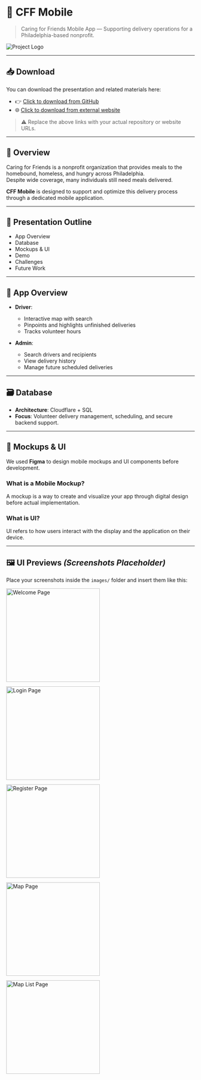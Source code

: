 # 📱 CFF Mobile

> Caring for Friends Mobile App — Supporting delivery operations for a Philadelphia-based nonprofit.

<!--![Project Logo](./resources/images/cff-logo-headline.png)  -->
<img src="./resources/images/cff-logo-headline.png" alt="Project Logo" />

---

## 📥 Download

You can download the presentation and related materials here:

- 👉 [Click to download from GitHub](https://github.com/resources/)  
- 🌐 [Click to download from external website](https://szr.hk/public/downloads/cff_projects/)

> ⚠️ Replace the above links with your actual repository or website URLs.

---

## 🧭 Overview

Caring for Friends is a nonprofit organization that provides meals to the homebound, homeless, and hungry across Philadelphia.  
Despite wide coverage, many individuals still need meals delivered.  

**CFF Mobile** is designed to support and optimize this delivery process through a dedicated mobile application.

---

## 📝 Presentation Outline

- App Overview  
- Database  
- Mockups & UI  
- Demo  
- Challenges  
- Future Work  

---

## 📌 App Overview

- **Driver**:  
  - Interactive map with search  
  - Pinpoints and highlights unfinished deliveries  
  - Tracks volunteer hours  

- **Admin**:  
  - Search drivers and recipients  
  - View delivery history  
  - Manage future scheduled deliveries  

---

## 🗃️ Database

- **Architecture**: Cloudflare + SQL  
- **Focus**: Volunteer delivery management, scheduling, and secure backend support.

---

## 🧪 Mockups & UI

We used **Figma** to design mobile mockups and UI components before development.

### What is a Mobile Mockup?  
A mockup is a way to create and visualize your app through digital design before actual implementation.

### What is UI?  
UI refers to how users interact with the display and the application on their device.

---

## 🖼️ UI Previews *(Screenshots Placeholder)*

Place your screenshots inside the `images/` folder and insert them like this:

<!--![Welcome Page](./resources/images/welcome_page.jpg)
![Login Page](./resources/images/login_page.jpg)
![Register Page](./resources/images/register_page.jpg)
![Map Page](./resources/images/map_page.jpg)
![Map List Page](./resources/images/mapList_page.jpg)-->
<div style="display:flex; flex-wrap:wrap; gap:12px;">
  <img src="./resources/images/welcome_page.jpg" alt="Welcome Page" width="250" />
  <img src="./resources/images/login_page.jpg" alt="Login Page" width="250" />
  <img src="./resources/images/register_page.jpg" alt="Register Page" width="250" />
  <img src="./resources/images/map_page.jpg" alt="Map Page" width="250" />
  <img src="./resources/images/mapList_page.jpg" alt="Map List Page" width="250" />
</div>




```markdown

